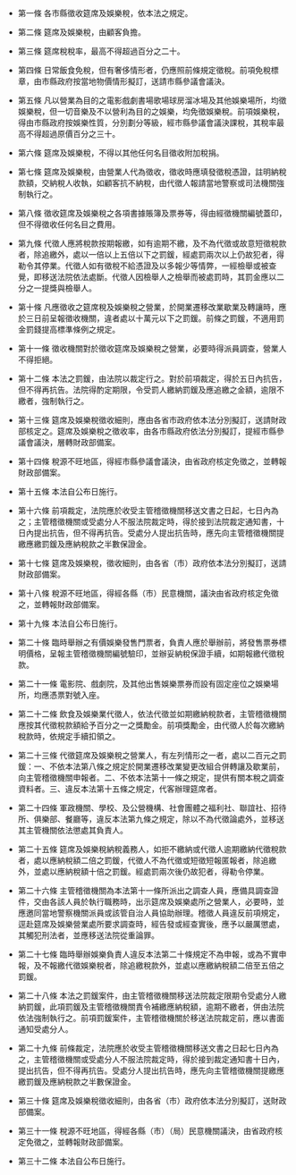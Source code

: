 * 第一條 各市縣徵收筵席及娛樂稅，依本法之規定。

* 第二條 筵席及娛樂稅，由顧客負擔。

* 第三條 筵席稅稅率，最高不得超過百分之二十。

* 第四條 日常飯食免稅，但有奢侈情形者，仍應照前條規定徵稅。前項免稅標章，由市縣政府按當地物價情形擬訂，送請市縣參議會議決。

* 第五條 凡以營業為目的之電影戲劇書場歌場球房溜冰場及其他娛樂場所，均徵娛樂稅，但一切音樂及不以營利為目的之娛樂，均免徵娛樂稅。前項娛樂稅，得由市縣政府按娛樂性質，分別劃分等級，經市縣參議會議決課稅，其稅率最高不得超過原價百分之三十。

* 第六條 筵席及娛樂稅，不得以其他任何名目徵收附加稅捐。

* 第七條 筵席及娛樂稅，由營業人代為徵收，徵收時應填發徵稅憑證，註明納稅款額，交納稅人收執，如顧客抗不納稅，由代徵人報請當地警察或司法機關強制執行之。

* 第八條 徵收筵席及娛樂稅之各項書據賬簿及票券等，得由經徵機關編號蓋印，但不得徵收任何名目之費用。

* 第九條 代徵人應將稅款按期報繳，如有逾期不繳，及不為代徵或故意短徵稅款者，除追繳外，處以一倍以上五倍以下之罰鍰，經處罰兩次以上仍故犯者，得勒令其停業。代徵人如有徵稅不給憑證及以多報少等情弊，一經檢舉或被查覺，即移送法院依法處斷。代徵人因檢舉人之檢舉而被處罰時，其罰金應以二分之一提獎與檢舉人。

* 第十條 凡應徵收之筵席稅及娛樂稅之營業，於開業遷移改業歇業及轉讓時，應於三日前呈報徵收機關，違者處以十萬元以下之罰鍰。前條之罰鍰，不適用罰金罰錢提高標準條例之規定。

* 第十一條 徵收機關對於徵收筵席及娛樂稅之營業，必要時得派員調查，營業人不得拒絕。

* 第十二條 本法之罰鍰，由法院以裁定行之。對於前項裁定，得於五日內抗告，但不得再抗告。法院得酌定期限，令受罰人繳納罰鍰及應追繳之金額，逾限不繳者，強制執行之。

* 第十三條 筵席及娛樂稅徵收細則，應由各省市政府依本法分別擬訂，送請財政部核定之。筵席及娛樂稅之徵收率，由各市縣政府依法分別擬訂，提經市縣參議會議決，層轉財政部備案。

* 第十四條 稅源不旺地區，得經市縣參議會議決，由省政府核定免徵之，並轉報財政部備案。

* 第十五條 本法自公布日施行。

* 第十六條 前項裁定，法院應於收受主管稽徵機關移送文書之日起，七日內為之；主管稽徵機關或受處分人不服法院裁定時，得於接到法院裁定通知書，十日內提出抗告，但不得再抗告。受處分人提出抗告時，應先向主管稽徵機關提繳應繳罰鍰及應納稅款之半數保證金。

* 第十七條 筵席及娛樂稅，徵收細則，由各省（市）政府依本法分別擬訂，送請財政部備案。

* 第十八條 稅源不旺地區，得經各縣（市）民意機關，議決由省政府核定免徵之，並轉報財政部備案。

* 第十九條 本法自公布日施行。

* 第二十條 臨時舉辦之有價娛樂發售門票者，負責人應於舉辦前，將發售票券標明價格，呈報主管稽徵機關編號驗印，並辦妥納稅保證手續，如期報繳代徵稅款。

* 第二十一條 電影院、戲劇院，及其他出售娛樂票券而設有固定座位之娛樂場所，均應憑票對號入座。

* 第二十二條 飲食及娛樂業代徵人，依法代徵並如期繳納稅款者，主管稽徵機關應按其代徵稅款額給予百分之一之獎勵金。前項獎勵金，由代徵人於每次繳納稅款時，依規定手續扣領之。

* 第二十三條 代徵筵席及娛樂稅之營業人，有左列情形之一者，處以二百元之罰鍰：一、不依本法第八條之規定於開業遷移改業變更改組合併轉讓及歇業前，向主管稽徵機關申報者。二、不依本法第十一條之規定，提供有關本稅之調查資料者。三、違反本法第十五條之規定，代客辦理筵席者。

* 第二十四條 軍政機關、學校、及公營機構、社會團體之福利社、聯誼社、招待所、俱樂部、餐廳等，違反本法第九條之規定，除以不為代徵論處外，並移送其主管機關依法懲處其負責人。

* 第二十五條 筵席及娛樂稅納稅義務人，如拒不繳納或代徵人逾期繳納代徵稅款者，處以應納稅額二倍之罰鍰，代徵人不為代徵或短徵短報匿報者，除追繳外，並處以應納稅額十倍之罰鍰。經處罰兩次後仍故犯者，得勒令停業。

* 第二十六條 主管稽徵機關為本法第十一條所派出之調查人員，應備具調查證件，交由各該人員於執行職務時，出示筵席及娛樂處所之營業人，必要時，並應邀同當地警察機關派員或該管自治人員協助辦理。稽徵人員違反前項規定，逕赴筵席及娛樂營業處所要求調查時，經告發或經查實後，應予以嚴厲懲處，其觸犯刑法者，並應移送法院從重論罪。

* 第二十七條 臨時舉辦娛樂負責人違反本法第二十條規定不為申報，或為不實申報，及不報繳代徵娛樂稅者，除追繳稅款外，並處以應繳納稅額二倍至五倍之罰鍰。

* 第二十八條 本法之罰鍰案件，由主管稽徵機關移送法院裁定限期令受處分人繳納罰鍰，此項罰鍰及主管稽徵機關責令補繳應納稅額，逾期不繳者，併由法院依法強制執行之。前項罰鍰案件，主管稽徵機關於移送法院裁定前，應以書面通知受處分人。

* 第二十九條 前條裁定，法院應於收受主管稽徵機關移送文書之日起七日內為之，主管稽徵機關或受處分人不服法院裁定時，得於接到裁定通知書十日內，提出抗告，但不得再抗告。受處分人提出抗告時，應先向主管稽徵機關提繳應繳罰鍰及應納稅款之半數保證金。

* 第三十條 筵席及娛樂稅徵收細則，由各省（市）政府依本法分別擬訂，送財政部備案。

* 第三十一條 稅源不旺地區，得經各縣（市）（局）民意機關議決，由省政府核定免徵之，並轉報財政部備案。

* 第三十二條 本法自公布日施行。

